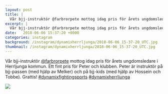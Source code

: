 ```yaml
---
layout: post
title: |
  Vår bjj-instruktör @farbrorpete mottog idag pris för årets ungdomsledare i Herrljunga kommun
excerpt: |
  Vår bjj-instruktör @farbrorpete mottog idag pris för årets ungdomsledare i Herrljunga kommun. Ett fint pris för Peter och klubben. Peter är instruktör på bjj-passen (med hjälp av Melker) och på bjj-kids (med hjälp av Hossein och Tobbe). Grattis!  
date:   2018-06-06 15:37:20 +0000
categories: instagram
background: /instagram/dynamixherrljunga/2018-06-06_15-37-20_UTC.jpg
thumbnail: /instagram/dynamixherrljunga/2018-06-06_15-37-20_UTC.jpg
---
```

Vår bjj-instruktör [@farbrorpete](https://www.instagram.com/farbrorpete/) mottog idag pris för årets ungdomsledare i Herrljunga kommun. Ett fint pris för Peter och klubben. Peter är instruktör på bjj-passen (med hjälp av Melker) och på bjj-kids (med hjälp av Hossein och Tobbe). Grattis! [#dynamixfightingsports](https://www.instagram.com/explore/tags/dynamixfightingsports/) [#dynamixherrljunga](https://www.instagram.com/explore/tags/dynamixherrljunga/)



<img src='/www-dynamix-herrljunga/instagram/dynamixherrljunga/2018-06-06_15-37-20_UTC.jpg' class='img-fluid' />
